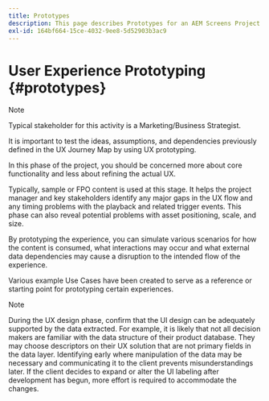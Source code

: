 ```yaml
---
title: Prototypes
description: This page describes Prototypes for an AEM Screens Project
exl-id: 164bf664-15ce-4032-9ee8-5d52903b3ac9
---
```

# User Experience Prototyping {#prototypes}

>[!NOTE]
>
>Typical stakeholder for this activity is a Marketing/Business Strategist.

It is important to test the ideas, assumptions, and dependencies previously defined in the UX Journey Map by using UX prototyping. 

In this phase of the project, you should be concerned more about core functionality and less about refining the actual UX. 

Typically, sample or FPO content is used at this stage. It helps the project manager and key stakeholders identify any major gaps in the UX flow and any timing problems with the playback and related trigger events.
This phase can also reveal potential problems with asset positioning, scale, and size.

By prototyping the experience, you can simulate various scenarios for how the content is consumed, what interactions may occur and what external data dependencies may cause a disruption to the intended flow of the experience.

Various example Use Cases have been created to serve as a reference or starting point for prototyping certain experiences.


>[!NOTE]
> During the UX design phase, confirm that the UI design can be adequately supported by the data extracted.
> For example, it is likely that not all decision makers are familiar with the data structure of their product database. They may choose descriptors on their UX solution that are not primary fields in the data layer. Identifying early where manipulation of the data may be necessary and communicating it to the client prevents misunderstandings later. If the client decides to expand or alter the UI labeling after development has begun, more effort is required to accommodate the changes.
